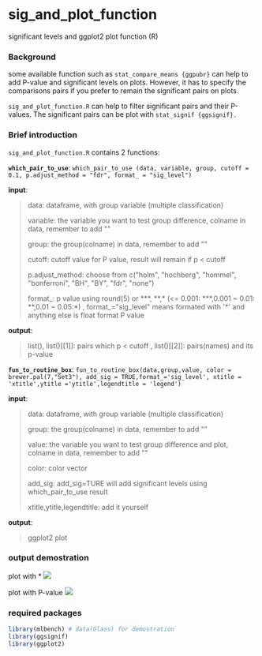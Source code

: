# sig_and_plot_function
significant levels and ggplot2 plot function (R)


### Background
some available function such as `stat_compare_means {ggpubr}` can help to add P-value and significant levels on plots. However, it has to specify the comparisons pairs if you prefer to remain the significant pairs on plots.

`sig_and_plot_function.R` can help to filter significant pairs and their P-values. The significant pairs can be plot with `stat_signif {ggsignif}.` 

### Brief introduction 
`sig_and_plot_function.R` contains 2 functions: 

**`which_pair_to_use`**:
`which_pair_to_use (data, variable, group, cutoff = 0.1, p.adjust_method = "fdr", format_ = "sig_level")`

**input**:

> data: dataframe, with group variable (multiple classification)
> 
> variable: the variable you want to test group difference, colname in data, remember to add ""
>
> group: the group(colname) in data, remember to add ""
>
> cutoff: cutoff value for P value, result will remain if p < cutoff
>
> p.adjust_method: choose from c("holm", "hochberg", "hommel", "bonferroni", "BH", "BY", "fdr", "none")
>
> format_: p value using round(5) or \*\*\*, \*\*,\*  (<= 0.001: \*\*\*,0.001 ~ 0.01: \*\*,0.01 ~ 0.05:\*) , format_="sig_level" means formated with '*' and anything else is float format P value 
> 

**output**: 
 
> list(), list()[[1]]: pairs which p < cutoff , list()[[2]]: pairs(names) and its p-value


**`fun_to_routine_box`**:
`fun_to_routine_box(data,group,value, color = brewer.pal(7,"Set3"), add_sig = TRUE,format_='sig_level',
                      xtitle = 'xtitle',ytitle ='ytitle',legendtitle = 'legend')`

**input**: 

> data: dataframe, with group variable (multiple classification)
> 
> group: the group(colname) in data, remember to add ""
>
> value: the variable you want to test group difference and plot, colname in data, remember to add ""
>
> color: color vector
>
> add_sig: add_sig=TURE will add significant levels using which_pair_to_use result
>
> xtitle,ytitle,legendtitle: add it yourself
>

**output**:
> ggplot2 plot



### output demostration
plot with \*
![](https://upload-images.jianshu.io/upload_images/5638276-a1e39fed06ccf68d.png?imageMogr2/auto-orient/strip%7CimageView2/2/w/1240)



plot with P-value
![](https://upload-images.jianshu.io/upload_images/5638276-3b522162beb85374.png?imageMogr2/auto-orient/strip%7CimageView2/2/w/1240)



### required packages
```R
library(mlbench) # data(Glass) for demostration 
library(ggsignif)
library(ggplot2)
```
